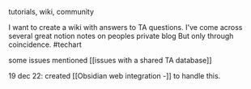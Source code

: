 tutorials, wiki, community

I want to create a wiki with answers to TA questions.
I've come across several great notion notes on peoples private blog
But only through  coincidence.
#techart 

some issues mentioned [[issues with a shared TA database]]

19 dec 22: created [[Obsidian web integration -]] to handle this.